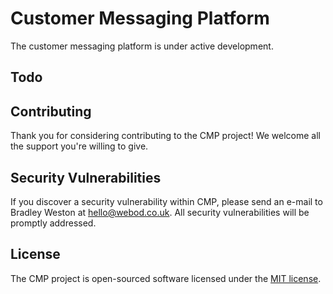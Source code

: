 # Customer Messaging Platform

The customer messaging platform is under active development.

## Todo


## Contributing

Thank you for considering contributing to the CMP project! We welcome all the support you're willing to give.

## Security Vulnerabilities

If you discover a security vulnerability within CMP, please send an e-mail to Bradley Weston at hello@webod.co.uk. All security vulnerabilities will be promptly addressed.

## License

The CMP project is open-sourced software licensed under the [MIT license](http://opensource.org/licenses/MIT).